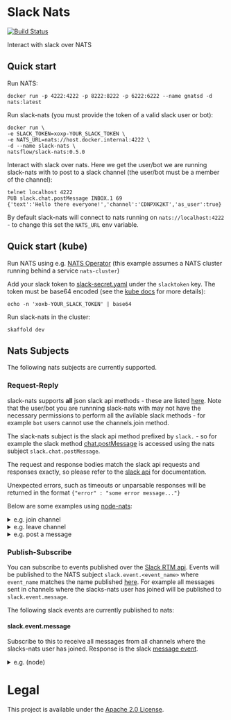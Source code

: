 # Slack Nats

[![Build Status](https://travis-ci.org/natsflow/slack-nats.svg?branch=master)](https://travis-ci.org/natsflow/slack-nats)

Interact with slack over NATS

## Quick start

Run NATS:

```
docker run -p 4222:4222 -p 8222:8222 -p 6222:6222 --name gnatsd -d nats:latest
```

Run slack-nats (you must provide the token of a valid slack user or bot):

```
docker run \
-e SLACK_TOKEN=xoxp-YOUR_SLACK_TOKEN \
-e NATS_URL=nats://host.docker.internal:4222 \
-d --name slack-nats \
natsflow/slack-nats:0.5.0
```

Interact with slack over nats. 
Here we get the user/bot we are running slack-nats with to post to a slack channel (the user/bot must be a member of the channel):

```
telnet localhost 4222
PUB slack.chat.postMessage INBOX.1 69
{'text':'Hello there everyone!','channel':'CDNPXK2KT','as_user':true}
```

By default slack-nats will connect to nats running on `nats://localhost:4222` - to change this set the `NATS_URL`
env variable.

## Quick start (kube)

Run NATS using e.g. [NATS Operator](https://github.com/nats-io/nats-operator) 
(this example assumes a NATS cluster running behind a service `nats-cluster`)

Add your slack token to [slack-secret.yaml](deployments/slack-secret.yaml) under the `slacktoken` key.
The token must be base64 encoded (see the [kube docs](https://kubernetes.io/docs/concepts/configuration/secret/#creating-a-secret-manually) for more details):

```
echo -n 'xoxb-YOUR_SLACK_TOKEN' | base64
```

Run slack-nats in the cluster:

```
skaffold dev
```

## Nats Subjects

The following nats subjects are currently supported.

### Request-Reply

slack-nats supports **all** json slack api methods - these are listed [here](https://api.slack.com/web#methods_supporting_json). Note that the user/bot you are runnning slack-nats with may not have the necessary permissions to perform all the avilable slack methods - for example `bot` users cannot use the channels.join method.

The slack-nats subject is the slack api method prefixed by `slack.` - so for example the slack method [chat.postMessage](https://api.slack.com/methods/chat.postMessage)
is accessed using the nats subject `slack.chat.postMessage`.

The request and response bodies match the slack api requests and responses exactly, so please refer to the [slack api](https://api.slack.com/methods) for documentation.

Unexpected errors, such as timeouts or unparsable responses will be returned in the format `{"error" : "some error message..."}`

Below are some examples using [node-nats](https://github.com/nats-io/node-nats): 

<details>
 <summary>e.g. join channel</summary>
 
Uses the slack [channels.join](https://api.slack.com/methods/channels.join) api.

```js
nats.requestOne('slack.channels.join', {name: 'my-slack-channel'}, {}, 3000, resp => {
    console.log(resp)
})
```

output:

```
{ channel:
   { id: 'CDNPXK2KT',
     created: 1540570962,
     is_open: false,
     is_group: false,
     is_shared: false,
     is_im: false,
     is_ext_shared: false,
     is_org_shared: false,
     is_pending_ext_shared: false,
     is_private: false,
     is_mpim: false,
     unlinked: 0,
     name_normalized: 'my-slack-channel',
     num_members: 0,
     priority: 0,
     user: '',
     name: 'my-slack-channel',
     creator: 'U6WDH7CCC',
     is_archived: false,
     members: [ 'U6WDH7CCC', 'U7KMBRAVB' ],
     topic:
      { value: 'Testing stuff',
        creator: 'U6WDH7CCC',
        last_set: 1540916727 },
     purpose: { value: '', creator: '', last_set: 0 },
     is_channel: true,
     is_general: false,
     is_member: true,
     locale: '' },
  err: '' }
```

</details>

<details>
 <summary>e.g. leave channel</summary>

Uses the slack [channels.leave](https://api.slack.com/methods/channels.leave) api.

```js
nats.requestOne('slack.channels.leave', {id: 'CDNPXK2KT'}, {}, 3000, resp => {
    console.log(resp)
})
```

output:

```
{ not_in_channel: false, err: '' }
```

</details>    

<details>
 <summary>e.g. post a message</summary>

Uses the slack [chat.postMessage](https://api.slack.com/methods/chat.postMessage) api.

```js
nats.requestOne('slack.chat.postMessage', { text: 'Hello there', channel: 'CDNPXK2KT', as_user: true }, {}, 3000, resp => {
  console.log(resp)
})
```

output:

```
{ channel: 'CDNPXK2KT', ts: '1541506301.003000', err: '' }
```

</details> 
   
### Publish-Subscribe 

You can subscribe to events published over the [Slack RTM api](https://api.slack.com/rtm).
Events will be published to the NATS subject `slack.event.<event_name>` where `event_name` matches the name published [here](https://api.slack.com/events).
For example all messages sent in channels where the slacks-nats user has joined will be published to `slack.event.message`.

The following slack events are currently published to nats: 

#### slack.event.message

Subscribe to this to receive all messages from all channels where the slacks-nats user has joined. Response is the slack [message event](https://api.slack.com/events/message).
    

<details>
 <summary>e.g. (node)</summary>

```js
nats.subscribe('slack.event.message', resp => {
    console.log(resp)
})
```

output:

```
{ type: 'message',
  channel: 'CDNPXK2KT',
  user: 'U6WDH7CCC',
  text: 'hey everyone',
  ts: '1541506728.003400',
  event_ts: '1541506728.003400',
  team: 'T09D77D4P',
  replace_original: false,
  delete_original: false }
  ...
```

</details> 

# Legal
This project is available under the [Apache 2.0 License](http://www.apache.org/licenses/LICENSE-2.0.html).
